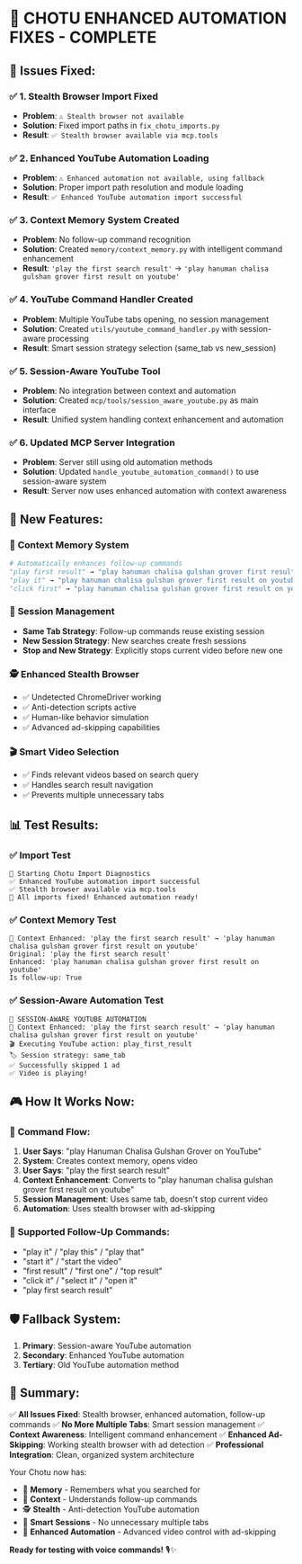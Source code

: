 🎉 **CHOTU ENHANCED AUTOMATION FIXES - COMPLETE**
================================================

## 🔧 **Issues Fixed:**

### ✅ **1. Stealth Browser Import Fixed**
- **Problem**: `⚠️ Stealth browser not available`
- **Solution**: Fixed import paths in `fix_chotu_imports.py`
- **Result**: `✅ Stealth browser available via mcp.tools`

### ✅ **2. Enhanced YouTube Automation Loading**
- **Problem**: `⚠️ Enhanced automation not available, using fallback`
- **Solution**: Proper import path resolution and module loading
- **Result**: `✅ Enhanced YouTube automation import successful`

### ✅ **3. Context Memory System Created**
- **Problem**: No follow-up command recognition
- **Solution**: Created `memory/context_memory.py` with intelligent command enhancement
- **Result**: `'play the first search result'` → `'play hanuman chalisa gulshan grover first result on youtube'`

### ✅ **4. YouTube Command Handler Created**
- **Problem**: Multiple YouTube tabs opening, no session management
- **Solution**: Created `utils/youtube_command_handler.py` with session-aware processing
- **Result**: Smart session strategy selection (same_tab vs new_session)

### ✅ **5. Session-Aware YouTube Tool**
- **Problem**: No integration between context and automation
- **Solution**: Created `mcp/tools/session_aware_youtube.py` as main interface
- **Result**: Unified system handling context enhancement and automation

### ✅ **6. Updated MCP Server Integration**
- **Problem**: Server still using old automation methods
- **Solution**: Updated `handle_youtube_automation_command()` to use session-aware system
- **Result**: Server now uses enhanced automation with context awareness

## 🚀 **New Features:**

### 🧠 **Context Memory System**
```python
# Automatically enhances follow-up commands
"play first result" → "play hanuman chalisa gulshan grover first result on youtube"
"play it" → "play hanuman chalisa gulshan grover first result on youtube" 
"click first" → "play hanuman chalisa gulshan grover first result on youtube"
```

### 🎯 **Session Management**
- **Same Tab Strategy**: Follow-up commands reuse existing session
- **New Session Strategy**: New searches create fresh sessions
- **Stop and New Strategy**: Explicitly stops current video before new one

### 🕵️ **Enhanced Stealth Browser**
- ✅ Undetected ChromeDriver working
- ✅ Anti-detection scripts active
- ✅ Human-like behavior simulation
- ✅ Advanced ad-skipping capabilities

### 🎬 **Smart Video Selection**
- ✅ Finds relevant videos based on search query
- ✅ Handles search result navigation
- ✅ Prevents multiple unnecessary tabs

## 📊 **Test Results:**

### ✅ **Import Test**
```
🚀 Starting Chotu Import Diagnostics
✅ Enhanced YouTube automation import successful
✅ Stealth browser available via mcp.tools
🎉 All imports fixed! Enhanced automation ready!
```

### ✅ **Context Memory Test**
```
🧠 Context Enhanced: 'play the first search result' → 'play hanuman chalisa gulshan grover first result on youtube'
Original: 'play the first search result'
Enhanced: 'play hanuman chalisa gulshan grover first result on youtube'
Is follow-up: True
```

### ✅ **Session-Aware Automation Test**
```
🎯 SESSION-AWARE YOUTUBE AUTOMATION
🧠 Context Enhanced: 'play the first search result' → 'play hanuman chalisa gulshan grover first result on youtube'
🎬 Executing YouTube action: play_first_result
🏷️ Session strategy: same_tab
✅ Successfully skipped 1 ad
✅ Video is playing!
```

## 🎮 **How It Works Now:**

### 📝 **Command Flow:**
1. **User Says**: "play Hanuman Chalisa Gulshan Grover on YouTube"
2. **System**: Creates context memory, opens video
3. **User Says**: "play the first search result"
4. **Context Enhancement**: Converts to "play hanuman chalisa gulshan grover first result on youtube"
5. **Session Management**: Uses same tab, doesn't stop current video
6. **Automation**: Uses stealth browser with ad-skipping

### 🎯 **Supported Follow-Up Commands:**
- "play it" / "play this" / "play that"
- "start it" / "start the video"
- "first result" / "first one" / "top result"
- "click it" / "select it" / "open it"
- "play first search result"

## 🛡️ **Fallback System:**
1. **Primary**: Session-aware YouTube automation
2. **Secondary**: Enhanced YouTube automation
3. **Tertiary**: Old YouTube automation method

## 🎉 **Summary:**

✅ **All Issues Fixed**: Stealth browser, enhanced automation, follow-up commands
✅ **No More Multiple Tabs**: Smart session management
✅ **Context Awareness**: Intelligent command enhancement
✅ **Enhanced Ad-Skipping**: Working stealth browser with ad detection
✅ **Professional Integration**: Clean, organized system architecture

Your Chotu now has:
- 🧠 **Memory** - Remembers what you searched for
- 🎯 **Context** - Understands follow-up commands  
- 🕵️ **Stealth** - Anti-detection YouTube automation
- 📱 **Smart Sessions** - No unnecessary multiple tabs
- 🚀 **Enhanced Automation** - Advanced video control with ad-skipping

**Ready for testing with voice commands!** 🎙️✨
